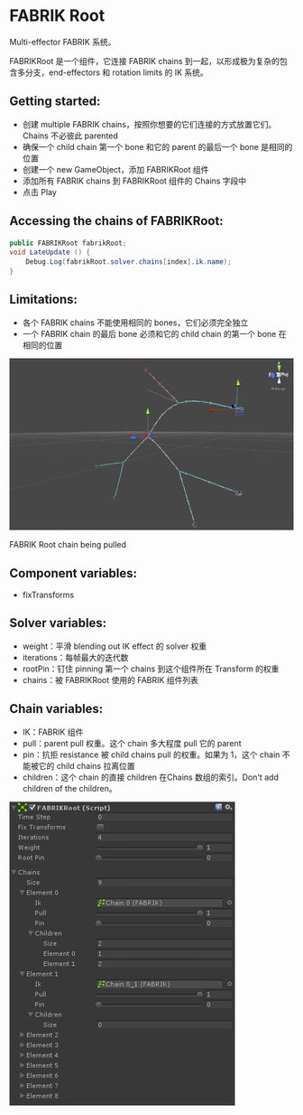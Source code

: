 # FABRIK Root

Multi-effector FABRIK 系统。

FABRIKRoot 是一个组件，它连接 FABRIK chains 到一起，以形成极为复杂的包含多分支，end-effectors 和 rotation limits 的 IK 系统。

## Getting started:

- 创建 multiple FABRIK chains，按照你想要的它们连接的方式放置它们。Chains 不必彼此 parented
- 确保一个 child chain 第一个 bone 和它的 parent 的最后一个 bone 是相同的位置
- 创建一个 new GameObject，添加 FABRIKRoot 组件
- 添加所有 FABRIK chains 到 FABRIKRoot 组件的 Chains 字段中
- 点击 Play

## Accessing the chains of FABRIKRoot:

```C#
public FABRIKRoot fabrikRoot;
void LateUpdate () {
    Debug.Log(fabrikRoot.solver.chains[index].ik.name);
}
```

## Limitations:

- 各个 FABRIK chains 不能使用相同的 bones，它们必须完全独立
- 一个 FABRIK chain 的最后 bone 必须和它的 child chain 的第一个 bone 在相同的位置

![FABRIKRoot](Image/FABRIKRoot.png)

FABRIK Root chain being pulled

## Component variables:

- fixTransforms

## Solver variables:

- weight：平滑 blending out IK effect 的 solver 权重
- iterations：每帧最大的迭代数
- rootPin：钉住 pinning 第一个 chains 到这个组件所在 Transform 的权重
- chains：被 FABRIKRoot 使用的 FABRIK 组件列表

## Chain variables:

- IK：FABRIK 组件
- pull：parent pull 权重。这个 chain 多大程度 pull 它的 parent
- pin：抗拒 resistance 被 child chains pull 的权重。如果为 1，这个 chain 不能被它的 child chains 拉离位置
- children：这个 chain 的直接 children 在Chains 数组的索引。Don't add children of the children。

![FABRIKRootComponent](Image/FABRIKRootComponent.png)
